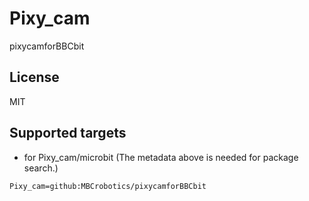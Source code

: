 # Pixy_cam
pixycamforBBCbit

## License

MIT

## Supported targets

* for Pixy_cam/microbit
(The metadata above is needed for package search.)

```package
Pixy_cam=github:MBCrobotics/pixycamforBBCbit
```
